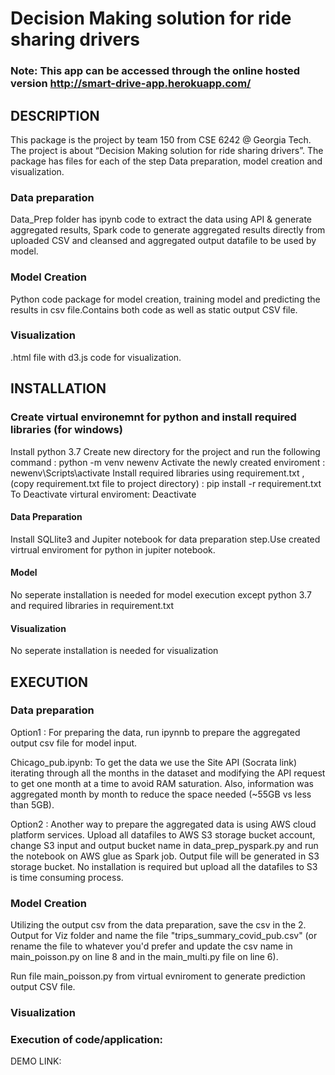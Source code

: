 # Decision Making solution for ride sharing drivers

### Note: This app can be accessed through the online hosted version http://smart-drive-app.herokuapp.com/

## DESCRIPTION

This package is the project by team 150 from CSE 6242 @ Georgia Tech. The project is about “Decision Making solution for ride sharing drivers”. The package has files for each of the step Data preparation, model creation and visualization. 

### Data preparation
Data_Prep folder has ipynb code to extract the data using API & generate aggregated results, Spark code to generate aggregated results directly from uploaded CSV and cleansed and aggregated output datafile to be used by model. 
### Model Creation
Python code package for model creation, training model and predicting the results in csv file.Contains both code as well as static output CSV file. 
### Visualization  
.html file with d3.js code for visualization.   

## INSTALLATION 

### Create virtual environemnt for python and install required libraries (for windows)  
Install python 3.7 
Create new directory for the project and run the following command  : python -m venv newenv
Activate the newly created enviroment : newenv\Scripts\activate
Install required libraries using requirement.txt , (copy requirement.txt file to project directory) : pip install -r requirement.txt
To Deactivate virtural enviroment: Deactivate

#### Data Preparation
Install SQLlite3 and Jupiter notebook for data preparation step.Use created virtrual enviroment for python in jupiter notebook.

#### Model 
No seperate installation is needed for model execution except python 3.7 and required libraries in requirement.txt 

#### Visualization
No seperate installation is needed for visualization

## EXECUTION

### Data preparation 
Option1 : For preparing the data, run ipynnb to prepare the aggregated output csv file for model input. 

Chicago_pub.ipynb: To get the data we use the Site API (Socrata link) iterating through all the months in the dataset and modifying the API request to get one month at a time to avoid RAM saturation. Also, information was aggregated month by month to reduce the space needed (~55GB vs less than 5GB).

Option2 : Another way to prepare the aggregated data is using AWS cloud platform services. Upload all datafiles to AWS S3 storage bucket account, change S3 input and output bucket name in  data_prep_pyspark.py and run the notebook on AWS glue as Spark job. 
Output file will be generated in S3 storage bucket. No installation is required but upload all the datafiles to S3 is time consuming process. 

### Model Creation

Utilizing the output csv from the data preparation, save the csv in the 2. Output for Viz folder and name the file "trips_summary_covid_pub.csv" (or rename the file to whatever you'd prefer and update the csv name in main_poisson.py on line 8 and in the main_multi.py file on line 6).

Run file main_poisson.py from virtual evniroment to generate prediction output CSV file. 

### Visualization

### Execution of code/application: 

DEMO LINK: 







